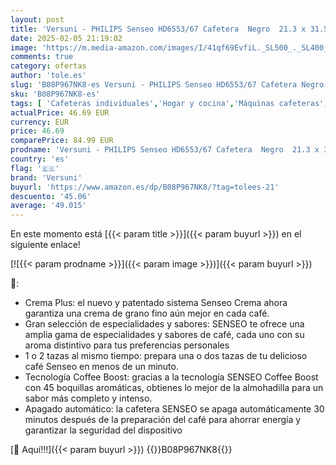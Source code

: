 ```yaml
---
layout: post
title: 'Versuni - PHILIPS Senseo HD6553/67 Cafetera  Negro  21.3 x 31.5 x 33 cm'
date: 2025-02-05 21:19:02
image: 'https://m.media-amazon.com/images/I/41qf69EvfiL._SL500_._SL400_.jpg'
comments: true
category: ofertas
author: 'tole.es'
slug: 'B08P967NK8-es Versuni - PHILIPS Senseo HD6553/67 Cafetera Negro 21.3 x...'
sku: 'B08P967NK8-es'
tags: [ 'Cafeteras individuales','Hogar y cocina','Máquinas cafeteras','Utensilios para café y té','cafetera','versuni','🇪🇸', ]
actualPrice: 46.69 EUR
currency: EUR
price: 46.69
comparePrice: 84.99 EUR
prodname: 'Versuni - PHILIPS Senseo HD6553/67 Cafetera  Negro  21.3 x 31.5 x 33 cm'
country: 'es'
flag: '🇪🇸'
brand: 'Versuni'
buyurl: 'https://www.amazon.es/dp/B08P967NK8/?tag=tolees-21'
descuento: '45.06'
average: '49.015'
---
```


En este momento está [{{< param title >}}]({{< param buyurl >}}) en el siguiente enlace!

[![{{< param prodname >}}]({{< param image >}})]({{< param buyurl >}})

🔎:

- Crema Plus: el nuevo y patentado sistema Senseo Crema ahora garantiza una crema de grano fino aún mejor en cada café.
- Gran selección de especialidades y sabores: SENSEO te ofrece una amplia gama de especialidades y sabores de café, cada uno con su aroma distintivo para tus preferencias personales
- 1 o 2 tazas al mismo tiempo: prepara una o dos tazas de tu delicioso café Senseo en menos de un minuto.
- Tecnología Coffee Boost: gracias a la tecnología SENSEO Coffee Boost con 45 boquillas aromáticas, obtienes lo mejor de la almohadilla para un sabor más completo y intenso.
- Apagado automático: la cafetera SENSEO se apaga automáticamente 30 minutos después de la preparación del café para ahorrar energía y garantizar la seguridad del dispositivo

[🛒 Aquí!!!]({{< param buyurl >}})
{{<world>}}B08P967NK8{{</world>}}
